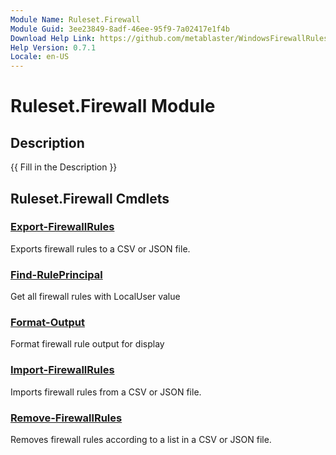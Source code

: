 ```yaml
---
Module Name: Ruleset.Firewall
Module Guid: 3ee23849-8adf-46ee-95f9-7a02417e1f4b
Download Help Link: https://github.com/metablaster/WindowsFirewallRuleset/tree/master/Config/HelpContent/0.7.1
Help Version: 0.7.1
Locale: en-US
---
```


# Ruleset.Firewall Module

## Description

{{ Fill in the Description }}

## Ruleset.Firewall Cmdlets

### [Export-FirewallRules](Export-FirewallRules.md)

Exports firewall rules to a CSV or JSON file.

### [Find-RulePrincipal](Find-RulePrincipal.md)

Get all firewall rules with LocalUser value

### [Format-Output](Format-Output.md)

Format firewall rule output for display

### [Import-FirewallRules](Import-FirewallRules.md)

Imports firewall rules from a CSV or JSON file.

### [Remove-FirewallRules](Remove-FirewallRules.md)

Removes firewall rules according to a list in a CSV or JSON file.

